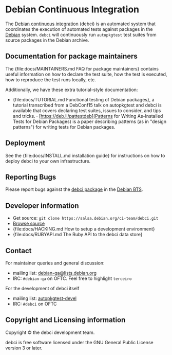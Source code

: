 # Debian Continuous Integration

The [Debian continuous integration](..) (debci) is an automated system that
coordinates the execution of automated tests against packages in the
[Debian](http://www.debian.org/) system. `debci` will continuously run
`autopkgtest` test suites from source packages in the Debian archive.

## Documentation for package maintainers

The {file:docs/MAINTAINERS.md FAQ for package maintainers} contains useful
information on how to declare the test suite, how the test is executed,
how to reproduce the test runs locally, etc.

Additionally, we have these extra tutorial-style documentation:

* {file:docs/TUTORIAL.md Functional testing of Debian packages}, a tutorial
  transcribed from a DebConf15 talk on autopkgtest and debci is available that
  covers declaring test suites, issues to consider, and tips and tricks.
∙ [https://deb.li/pattestdeb](Patterns for Writing As-Installed Tests for Debian Packages)
  is a paper describing patterns (as in "design patterns") for writing tests
  for Debian packages.

## Deployment

See the {file:docs/INSTALL.md installation guide} for instructions on how to
deploy debci to your own infrastructure.

## Reporting Bugs

Please report bugs against the [debci package](https://bugs.debian.org/debci)
in the [Debian BTS](http://bugs.debian.org/).

## Developer information

* Get source: `git clone https://salsa.debian.org/ci-team/debci.git`
* [Browse source](https://salsa.debian.org/ci-team/debci)
* {file:docs/HACKING.md How to setup a development environment}
* {file:docs/RUBYAPI.md The Ruby API to the debci data store}

## Contact

For maintainer queries and general discussion:

* mailing list: [debian-qa@lists.debian.org](http://lists.debian.org/debian-qa/)
* IRC: `#debian-qa` on OFTC. Feel free to highlight `terceiro`

For the development of debci itself

* mailing list: [autopkgtest-devel](http://lists.alioth.debian.org/cgi-bin/mailman/listinfo/autopkgtest-devel)
* IRC: `#debci` on OFTC

## Copyright and Licensing information

Copyright © the debci development team.

debci is free software licensed under the GNU General Public License version 3
or later.
